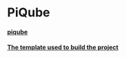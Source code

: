 # PiQube

#### [piqube](https://www.piqube.io/)

#### [The template used to build the project](https://github.com/MrHidalgo/SmallTMP)
